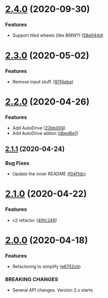 # [2.4.0](https://github.com/adrenak/tork/compare/v2.3.0...v2.4.0) (2020-09-30)


### Features

* Support tiled wheels (like BMW?) ([58e944d](https://github.com/adrenak/tork/commit/58e944d40d708d8620a9289ebb94a99f27c74169))

# [2.3.0](https://github.com/adrenak/tork/compare/v2.2.0...v2.3.0) (2020-05-02)


### Features

* Remove input stuff. ([97f4eba](https://github.com/adrenak/tork/commit/97f4eba7e52b8effff5a2ed14bd0c201b647b21f))

# [2.2.0](https://github.com/adrenak/tork/compare/v2.1.1...v2.2.0) (2020-04-26)


### Features

* Add AutoDrive ([22bb006](https://github.com/adrenak/tork/commit/22bb0061a6fad454f9823e947fe46e69f384ad93))
* Add AutoDrive addon ([dbed6e1](https://github.com/adrenak/tork/commit/dbed6e171d6dafb909dce9f7ed157141a36768fe))

## [2.1.1](https://github.com/adrenak/tork/compare/v2.1.0...v2.1.1) (2020-04-24)


### Bug Fixes

* Update the inner README ([f04f1dc](https://github.com/adrenak/tork/commit/f04f1dc2bc0593fe8b024ce5094c299feb008f58))

# [2.1.0](https://github.com/adrenak/tork/compare/v2.0.0...v2.1.0) (2020-04-22)


### Features

* v2 refactor ([40fc249](https://github.com/adrenak/tork/commit/40fc249d34c04aabfba4396219b03a301bdcf028))

# [2.0.0](https://github.com/adrenak/Tork/compare/v1.0.0...v2.0.0) (2020-04-18)


### Features

* Refactoring to simplify ([e6752cb](https://github.com/adrenak/Tork/commit/e6752cb86df676ba904b16153b02bb15f0f60b2b))


### BREAKING CHANGES

* Several API changes. Version 2.x starts
